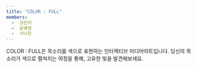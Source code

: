 ```yaml
---
title: "COLOR : FULL"
members:
  -  김민지
  -  문혜정
  -  서나진
---
```

COLOR : FULL은 목소리를 색으로 표현하는 인터랙티브 미디어아트입니다.
당신의 목소리가 색으로 펼쳐지는 여정을 통해, 고유한 빛을 발견해보세요.
